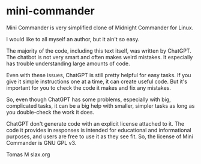 # mini-commander
Mini Commander is very simplified clone of Midnight Commander for Linux.

I would like to all myself an author, but it ain't so easy.

The majority of the code, including this text itself, was written by
ChatGPT. The chatbot is not very smart and often makes weird mistakes. It
especially has trouble understanding large amounts of code.

Even with these issues, ChatGPT is still pretty helpful for easy tasks.
If you give it simple instructions one at a time, it can create useful
code. But it's important for you to check the code it makes and fix any
mistakes.

So, even though ChatGPT has some problems, especially with big,
complicated tasks, it can be a big help with smaller, simpler tasks as
long as you double-check the work it does.

ChatGPT don't generate code with an explicit license attached to it. The
code it provides in responses is intended for educational and informational
purposes, and users are free to use it as they see fit. So, the license
of Mini Commander is GNU GPL v3.

Tomas M
slax.org
